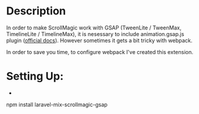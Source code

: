 # Description
In order to make ScrollMagic work with GSAP (TweenLite / TweenMax, TimelineLite / TimelineMax),
it is nesessary to include animation.gsap.js plugin ([official docs](http://scrollmagic.io/docs/animation.GSAP.html)).
However sometimes it gets a bit tricky with webpack.

In order to save you time, to configure webpack I've created this extension.

# Setting Up:
* ```
npm install laravel-mix-scrollmagic-gsap
```
